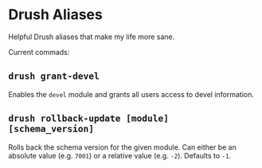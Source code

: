 Drush Aliases
=============

Helpful Drush aliases that make my life more sane.

Current commads:

`drush grant-devel`
-------------------

Enables the `devel` module and grants all users access to devel information.

`drush rollback-update [module] [schema_version]`
-------------------------------------------------

Rolls back the schema version for the given module.  Can either be an absolute
value (e.g. `7001`) or a relative value (e.g. `-2`).  Defaults to `-1`.
